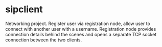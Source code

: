 # sipclient
Networking project. Register user via registration node, allow user to connect with another user with a username. Registration node provides connection details behind the scenes and opens a separate TCP socket connection between the two clients.
